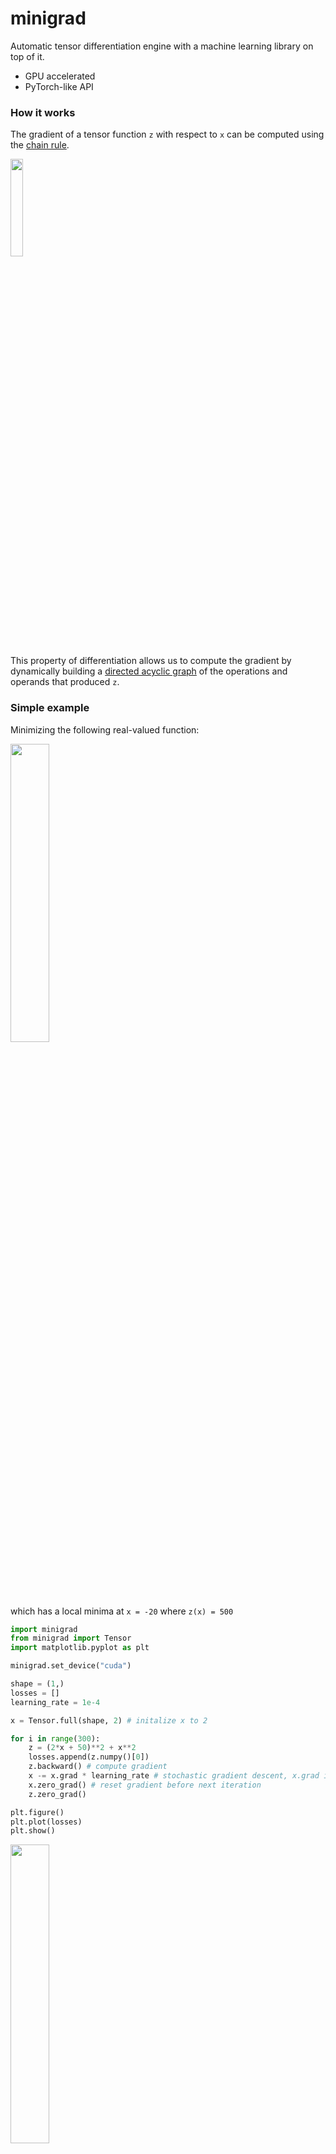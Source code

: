 # minigrad
Automatic tensor differentiation engine with a machine learning library on top of it.

- GPU accelerated
- PyTorch-like API

### How it works

The gradient of a tensor function `z` with respect to `x` can be computed using the [chain rule](https://en.wikipedia.org/wiki/Chain_rule).

<img src="https://gcdn.pbrd.co/images/hKCJBEtyQ79h.png?o=1" width="20%"/>

This property of differentiation allows us to compute the gradient by dynamically building a
[directed acyclic graph](https://en.wikipedia.org/wiki/Directed_acyclic_graph) of the operations and operands  that produced `z`.

### Simple example

Minimizing the following real-valued function:

<!-- <img src="https://gcdn.pbrd.co/images/Bokf3btMl72H.png?o=1" width="45%"/> -->

<img src="https://gcdn.pbrd.co/images/HcMzdob6yUhg.png?o=1" width="35%"/>

which has a local minima at `x = -20` where `z(x) = 500`

```py
import minigrad
from minigrad import Tensor
import matplotlib.pyplot as plt

minigrad.set_device("cuda")

shape = (1,)
losses = []
learning_rate = 1e-4

x = Tensor.full(shape, 2) # initalize x to 2

for i in range(300):
    z = (2*x + 50)**2 + x**2
    losses.append(z.numpy()[0])
    z.backward() # compute gradient
    x -= x.grad * learning_rate # stochastic gradient descent, x.grad is dz/dx
    x.zero_grad() # reset gradient before next iteration
    z.zero_grad()

plt.figure()
plt.plot(losses)
plt.show()
```

<img src="https://gcdn.pbrd.co/images/NR9J9XKnN6ER.png?o=1" width="35%"/>
